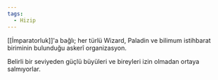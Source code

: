 ```yaml
---  
tags:
  - Hizip  
---  
```

  
[[İmparatorluk]]'a bağlı; her türlü Wizard, Paladin ve bilimum istihbarat biriminin bulunduğu askerî organizasyon.  
  
Belirli bir seviyeden güçlü büyüleri ve bireyleri izin olmadan ortaya salmıyorlar.